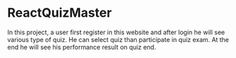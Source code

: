 # ReactQuizMaster
In this project, a user first register in this website and after login he will see various type of quiz. He can select quiz than participate in quiz exam. At the end he will see his performance result on quiz end.
